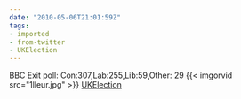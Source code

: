 ```yaml
---
date: "2010-05-06T21:01:59Z"
tags:
- imported
- from-twitter
- UKElection
---
```

BBC Exit poll: Con:307,Lab:255,Lib:59,Other: 29  {{< imgorvid src="1lleur.jpg" >}}  [UKElection](/tags/ukelection)
